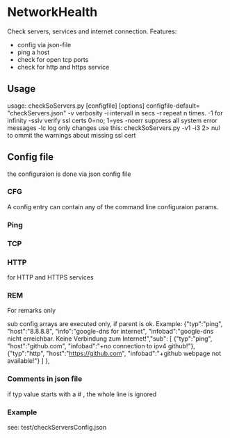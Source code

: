 # NetworkHealth
Check servers, services and internet connection.
Features:
- config via json-file
- ping a host
- check for open tcp ports
- check for http and https service 


## Usage
  usage: checkSoServers.py [configfile] [options]
   configfile-default= "checkServers.json"
   -v<n>      verbosity 
   -i<n>      intervall in secs
   -r<n>      repeat n times. -1 for infinity
   -sslv<n>   verify ssl certs 0=no; 1=yes
   -noerr     suppress all system error messages
   -lc        log only changes
  use this:
    checkSoServers.py -v1 -i3 2> nul
  to ommit the warnings about missing ssl cert
 
## Config file
  the configuraion is done via json config file
  
### CFG
  A config entry can contain any of the command line configuraion params.
  
### Ping
### TCP
### HTTP 
  for HTTP and HTTPS services
### REM
  For remarks only
  
sub config arrays are executed only, if parent is ok.
  Example: 
  {"typ":"ping", "host":"8.8.8.8", "info":"google-dns for internet", "infobad":"google-dns nicht erreichbar. Keine Verbindung zum Internet!","sub":
     [
        {"typ":"ping", "host":"github.com",  "infobad":"+no connection to ipv4 github!"},
        {"typ":"http", "host":"https://github.com",  "infobad":"+github webpage not available!"}
    ]
  },  
  
### Comments in json file
  if typ value starts with a # , the whole line is ignored
  
### Example
  see: test/checkServersConfig.json

  
